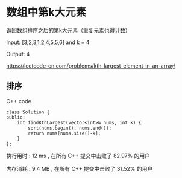# 数组中第k大元素
返回数组排序之后的第k大元素（重复元素也得计数）

Input: [3,2,3,1,2,4,5,5,6] and k = 4

Output: 4

https://leetcode-cn.com/problems/kth-largest-element-in-an-array/

## 排序

C++ code
```
class Solution {
public:
    int findKthLargest(vector<int>& nums, int k) {
        sort(nums.begin(), nums.end());
        return nums[nums.size()-k];
    }
};
```
执行用时 :
12 ms
, 在所有 C++ 提交中击败了
82.97%
的用户

内存消耗 :
9.4 MB
, 在所有 C++ 提交中击败了
31.52%
的用户

